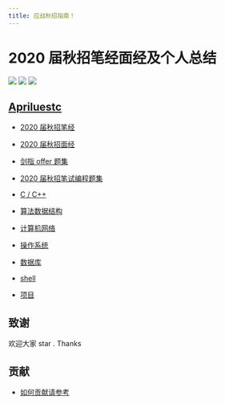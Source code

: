 ```yaml
---
title: 应战秋招指南！
---
```


# 2020 届秋招笔经面经及个人总结

[![](https://img.shields.io/badge/notes-protect-blue)](https://github.com/Apriluestc/2020/blob/master/doc/README.md)
[![](https://img.shields.io/badge/build-passing-brightgreen)](https://github.com/Apriluestc/2020/blob/master/README.md)
[![](https://img.shields.io/badge/build-issue-brightgreen)](https://github.com/Apriluestc/2020/issues)

## [Apriluestc](http://39.107.70.253:20000/)

- [2020 届秋招笔经](https://github.com/Apriluestc/2020/blob/master/2020%E7%A7%8B%E6%8B%9B%E7%AC%94%E7%BB%8F/README.md)

- [2020 届秋招面经](https://github.com/Apriluestc/2020/blob/master/2020%E7%A7%8B%E6%8B%9B%E9%9D%A2%E7%BB%8F/README.md)

- [剑指 offer 题集](https://github.com/Apriluestc/2020/tree/master/%E5%89%91%E6%8C%87offer)

- [2020 届秋招笔试编程题集](https://github.com/Apriluestc/2020/blob/master/2020%E5%B1%8A%E7%A7%8B%E6%8B%9B%E7%AC%94%E8%AF%95%E7%BC%96%E7%A8%8B%E9%A2%98%E9%9B%86/README.md)

- [C / C++](https://github.com/Apriluestc/2020/blob/master/doc/C%2B%2B/README.md)

- [算法数据结构](https://github.com/Apriluestc/2020/blob/master/doc/%E7%AE%97%E6%B3%95%E6%95%B0%E6%8D%AE%E7%BB%93%E6%9E%84/README.md)

- [计算机网络](https://github.com/Apriluestc/2020/blob/master/doc/%E8%AE%A1%E7%AE%97%E6%9C%BA%E7%BD%91%E7%BB%9C/README.md)

- [操作系统](https://github.com/Apriluestc/2020/tree/master/doc/%E6%93%8D%E4%BD%9C%E7%B3%BB%E7%BB%9F)

- [数据库](https://github.com/Apriluestc/2020/blob/master/doc/MySQL/README.md)

- [shell](https://github.com/Apriluestc/2020/blob/master/doc/shell/README.md)

- [项目]()

## 致谢

欢迎大家 star . Thanks

## 贡献

- [如何贡献请参考](https://github.com/Apriluestc/2020/blob/master/fork.md)
